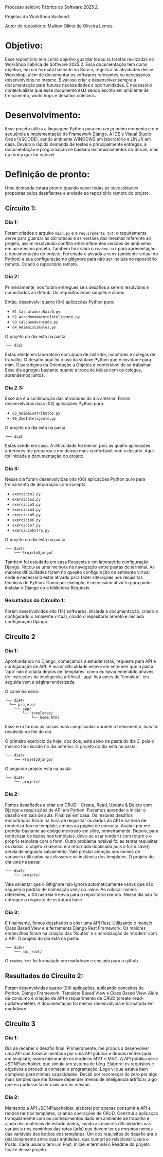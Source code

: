 Processo seletivo Fábrica de Software 2025.2.

Projetos do WorkShop Backend.

Autor do repositório: Mailton Olinto de Oliveira Lemos.

# Objetivo:

Esse repositório tem como objetivo guardar todas as tarefas realizadas no WorkShop Fábrica de Software 2025.2. 
Essa documentação tem como objetivo, em um formato baseado no Scrum, registrar as atividades desse Workshop, além de documentar os softwares relevantes ou necessários desenvolvidos no mesmo.
É valioso criar e desenvolver sempre a documentação para futuras necessidades e oportunidades.
É necessário contextualizar que esse documento está sendo escrito em ambiente de treinamento, workshops e desafios coletivos.

# Desenvolvimento:

Esse projeto utiliza a linguagem Python pura em um primeiro momento e em sequência a implementação do Framework Django. 
A IDE é Visual Studio Code (VSCODE), sendo ambiente WINDOWS em laboratório e LINUX em casa.
Devido a rápida demanda de testes e principalmente entregas, a documentação e programação se baseará em ensinamentos do Scrum, mas na forma que for cabível.

# Definição de pronto:

Uma demanda estará pronto quando sanar todas as necessidades propostas pelos desafiantes e enviado ao repositório remoto do projeto.

## Circuito 1:

### Dia 1:

Foram criados o arquivo `main.py` e o `requirements.txt`: o requirements serve para guardar as bibliotecas e as versões das mesmas referente ao projeto, assim resolvendo conflito entre diferentes versões de ambientes em um mesmo projeto.
Também foi criado o `readme.txt` para apresentação e documentação do projeto.
Foi criado e ativada a venv (ambiente virtual do Python) e sua configuração no gitignore para não ser inclusa no repositório remoto.
Criado o repositório remoto.

### Dia 2:

Primeiramente, nos foram entregues seis desafios a serem resolvidos e commitados ao Github. Os requisitos eram simples e claros.

Então, desenvolvi quatro (04) aplicações Python puro:

- `01_CalculadoraRaizQ.py`
- `02_ArredondamentoInteligente.py`
- `03_CalcGeoAvancada.py`
- `04_AnimaisSimples.py`
	
O projeto do dia está na pasta:

`└── dia2`
	
Estas sendo em laboratório com ajuda de instrutor, monitores e colegas de trabalho.
O desafio aqui foi o uso da sintaxe Python que é novidade para mim. O paradigma da Orientação a Objetos é confortável de se trabalhar.
Esse dia agregou bastante quanto a troca de ideias com os colegas, aprendemos juntos. 
	
### Dia 2.3:

Esse dia é a continuação das atividades do dia anterior.
Foram desenvolvidas duas (02) aplicações Python puro:

- `05_AnimaisAtributos.py`
- `06_ZooInteligente.py`
	
O projeto do dia está na pasta:

`└── dia2`

Estas sendo em casa. A dificuldade foi menor, pois as quatro aplicações anteriores me preparou e me deixou mais confortável com o desafio.
Aqui foi iniciada a documentação do projeto.

### Dia 3:

Nesse dia foram desenvolvidas oito (08) aplicações Python puro para treinamento de depuração com Excepts. 

- `exercicio1.py`
- `exercicio2.py`
- `exercicio3.py`
- `exercicio4.py`
- `exercicio5.py`
- `exercicio6.py`
- `exercicio7.py`
- `exercicioExtra.py`
	
O projeto do dia está na pasta:

```
└── dia3/
    └── ProjetoDjango/
```

Também foi estudado em casa Requests e em laboratório configuração Django. Notou-se uma melhora na navegação entre pastas do terminal.
As maiores dificuldades foram no quesito configuração de ambiente virtual, onde é necessário estar ativado para fazer alterações nos requisitos técnicos de Python. Como por exemplo, é necessário ativá-lo para poder instalar o Django ou a biblioteca Requests.

### Resultados do Circuito 1:

Foram desenvolvidos oito (14) softwares, iniciada a documentação, criado e configurado o ambiente virtual, criado o repositório remoto e iniciado configuração Django.

## Circuito 2

### Dia 1:

Aprofundando no Django, começamos a estudar rotas, requests para API e configuração de API. A maior dificuldade esteve em entender que a pasta 'app' não é criada depois de 'templates' como eu havia entendido através de instruções da inteligencia artificial. 'app' fica antes de 'template', em seguida vem a página renderizada.

O caminho seria: 

```
└── dia4/
  └── projeto/
    └── app/
        └── templates/
            └── home.html
```

Esse erro tornou as coisas mais complicadas durante o treinamento, mas foi resolvido no fim do dia.

O primeiro exercício de hoje, dos dois, está salvo na pasta do dia 3, pois o mesmo foi iniciado no dia anterior.
O projeto do dia está na pasta:

``` 
└── dia3/
    └── ProjetoDjango/
```
	
O segundo projeto está na pasta:

```
└── dia4/
    └── projeto/
```

### Dia 2:

Fomos desafiados a criar um CRUD - Create, Read, Update & Delete com Django e requisições de API em Python. Pudemos aprender e iniciar o desafio em sala de aula. Finalizei em casa.
Os maiores desafios encontrados foram na hora de requisitar os dados da API e na hora de renderizá-los no template, ambos na página de consulta.
Acabei por me prender bastante ao código mostrado em slide, primeiramente.
Depois, para renderizar os dados nos templates, deve-se usar render() com return e o próprio template com o form. 
Outro problema notável foi ao tentar requisitar os dados, o objeto Endereco era retornado duplicado pois o form.save() servia de segundo salvamento.
Vale prestar atenção nos nomes de variáveis utilizados nas classes e na instância dos templates.
O projeto do dia está na pasta:

```
└── dia5/
    └── projeto/
```

Vale salientar que o GitIgnore não ignora automaticamente venvs que não seguem o padrão de nomeação venv ou .venv. Ao colocar nomes diferentes, o Git rastreia e envia para o repositório remoto.
Nesse dia não foi entregue o requisito de estrutura base.

### Dia 3:

E finalmente, fomos desafiados a criar uma API Rest. Utilizando o modelo Class Based View e a ferramenta Django Rest Framework. Os maiores empecilhos foram na criação das 'Routes' e sincronização de 'models' com a API.
O projeto do dia está na pasta:

```
└── dia6/
    └── api_root/
```
	
O `readme.txt` foi formatado em markdown e enviado para o github.

## Resultados do Circuito 2:

Foram desenvolvidas quatro (04) aplicações, aplicando conceitos de Python, Django Framework, Tamplete Based View e Class Based View. Além de consumo e criação de API e requerimento de CRUD (create-read-update-delete).
A documentação foi melhor desenvolvida e formatada em markdown.

## Circuito 3

### Dia 1:

Dia de receber o desafio final. Primeiramente, me propus a desenvolver uma API que fosse alimentada por uma API pública e depois renderizada em template, assim misturando os modelos MVT e MVC. A API pública seria JSONPlaceholder, que simula um sistema de blog. Elaborei os requisitos e objetivos e procedi a começar a programação. Logo vi que estava bem complexo para minhas capacidades.
Decidi por recomeçar do zero por algo mais simples que me fizesse depender menos de inteligencia artificial, algo que eu pudesse fazer mais por eu mesmo.

### Dia 2:

Mantendo a API JSONPlaceholder, elaborei por apenas consumir a API e renderizar nos templates, criando operações de CRUD.
Construí a aplicação tranquilamente com os conhecimentos dado em ambiente de trabalho e ajuda dos materiais de estudo dados, sendo as maiores dificuldades nas variáveis nos caminhos das rotas (urls) que devem ter os mesmos nomes das variáveis dos botões dos templates.
Um dos requisitos do desafio era o relacionamento entre duas entidades, que cumpri ao relacionar Users e Posts. Cada usuário tem um Post.
Iniciei e terminei o Readme do projeto final e desse projeto. 

